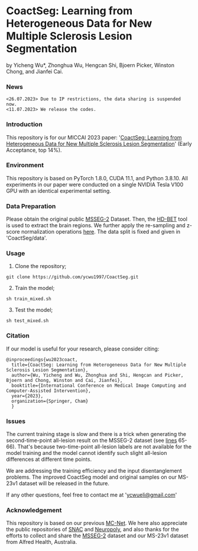 # CoactSeg: Learning from Heterogeneous Data for New Multiple Sclerosis Lesion Segmentation
by Yicheng Wu*, Zhonghua Wu, Hengcan Shi, Bjoern Picker, Winston Chong, and Jianfei Cai.

### News
```
<26.07.2023> Due to IP restrictions, the data sharing is suspended now.
<11.07.2023> We release the codes.
```

### Introduction
This repository is for our MICCAI 2023 paper: '[CoactSeg: Learning from Heterogeneous Data for New Multiple Sclerosis Lesion Segmentation](https://arxiv.org/pdf/2307.04513.pdf)' (Early Acceptance, top 14%).

### Environment
This repository is based on PyTorch 1.8.0, CUDA 11.1, and Python 3.8.10. All experiments in our paper were conducted on a single NVIDIA Tesla V100 GPU with an identical experimental setting. 

### Data Preparation
Please obtain the original public [MSSEG-2](https://portal.fli-iam.irisa.fr/msseg-2/data/) Dataset. Then, the [HD-BET](https://github.com/MIC-DKFZ/HD-BET) tool is used to extract the brain regions. We further apply the re-sampling and z-score normalization operations [here](https://github.com/ycwu1997/CoactSeg/blob/main/data/MSSEG2/h5/pre_processing.py). The data split is fixed and given in 'CoactSeg/data'.

### Usage
1. Clone the repository;
```
git clone https://github.com/ycwu1997/CoactSeg.git
```
2. Train the model;
```
sh train_mixed.sh
```
3. Test the model;
```
sh test_mixed.sh
```

### Citation
If our model is useful for your research, please consider citing:
```
@inproceedings{wu2023coact,
  title={CoactSeg: Learning from Heterogeneous Data for New Multiple Sclerosis Lesion Segmentation},
  author={Wu, Yicheng and Wu, Zhonghua and Shi, Hengcan and Picker, Bjoern and Chong, Winston and Cai, Jianfei},
  booktitle={International Conference on Medical Image Computing and Computer-Assisted Intervention},
  year={2023},
  organization={Springer, Cham}
  }
```

### Issues
The current training stage is slow and there is a trick when generating the second-time-point all-lesion result on the MSSEG-2 dataset (see [lines](https://github.com/ycwu1997/CoactSeg/blob/main/code/utils/test_patch.py) 65-66). That's because two-time-point all-lesion labels are not available for the model training and the model cannot identify such slight all-lesion differences at different time points.

We are addressing the training efficiency and the input disentanglement problems. The improved CoactSeg model and original samples on our MS-23v1 dataset will be released in the future.

If any other questions, feel free to contact me at 'ycwueli@gmail.com'

### Acknowledgement
This repository is based on our previous [MC-Net](https://github.com/ycwu1997/MC-Net). We here also appreciate the public repositories of [SNAC](https://github.com/marianocabezas/msseg2) and [Neuropoly](https://github.com/ivadomed/ms-challenge-2021), and also thanks for the efforts to collect and share the [MSSEG-2](https://portal.fli-iam.irisa.fr/msseg-2/) dataset and our MS-23v1 dataset from Alfred Health, Australia.
